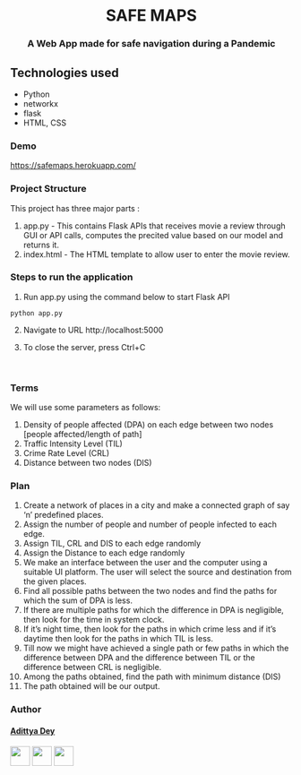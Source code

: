 <h1 align="center" >SAFE MAPS</h1>
<h3 align="center"> A Web App made for safe navigation during a Pandemic</h3>

## Technologies used
* Python
* networkx
* flask
* HTML, CSS

### Demo
https://safemaps.herokuapp.com/

### Project Structure
This project has three major parts :
1. app.py - This contains Flask APIs that receives movie a review through GUI or API calls, computes the precited value based on our model and returns it.
2. index.html - The HTML template to allow user to enter the movie review.

### Steps to run the application

1. Run app.py using the command below to start Flask API
```
python app.py
```
   
2. Navigate to URL http://localhost:5000

3. To close the server, press Ctrl+C 

<br>

### Terms

We will use some parameters as follows:

1. Density of people affected (DPA) on each edge between two nodes [people affected/length of path]
2. Traffic Intensity Level (TIL)
3. Crime Rate Level (CRL)
4. Distance between two nodes (DIS)

### Plan

1. Create a network of places in a city and make a connected graph of
say ‘n’ predefined places.
2. Assign the number of people and number of people infected to
each edge.
3. Assign TIL, CRL and DIS to each edge randomly
4. Assign the Distance to each edge randomly
5. We make an interface between the user and the computer using a
suitable UI platform. The user will select the source and destination
from the given places.
6. Find all possible paths between the two nodes and find the paths
for which the sum of DPA is less.
7. If there are multiple paths for which the difference in DPA is
negligible, then look for the time in system clock.
8. If it’s night time, then look for the paths in which crime less and if
it’s daytime then look for the paths in which TIL is less.
9. Till now we might have achieved a single path or few paths in
which the difference between DPA and the difference between TIL
or the difference between CRL is negligible.
10. Among the paths obtained, find the path with minimum distance
(DIS)
11. The path obtained will be our output.

### Author

#### [Adittya Dey](https://github.com/adiXcodr)

[<img src="https://image.flaticon.com/icons/svg/185/185964.svg" width="35" padding="10">](https://www.linkedin.com/in/adittya-dey-3966b916b/)
[<img src="https://image.flaticon.com/icons/svg/185/185981.svg" width="35" padding="10">](https://www.facebook.com/adittya.dey.3)
[<img src="https://image.flaticon.com/icons/svg/185/185985.svg" width="35" padding="10">](https://www.instagram.com/adixdey/)

